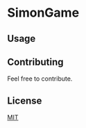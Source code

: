 # SimonGame


## Usage

## Contributing
Feel free to contribute.

## License

[MIT](https://choosealicense.com/licenses/mit/)
